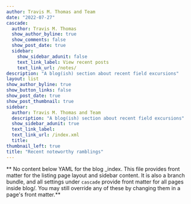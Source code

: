 ```yaml
---
author: Travis M. Thomas and Team
date: "2022-07-27"
cascade:
  author: Travis M. Thomas
  show_author_byline: true
  show_comments: false
  show_post_date: true
  sidebar:
    show_sidebar_adunit: false
    text_link_label: View recent posts
    text_link_url: /notes/
description: "A blog(ish) section about recent field excursions"
layout: list
show_author_byline: true
show_button_links: false
show_post_date: true
show_post_thumbnail: true
sidebar:
  author: Travis M. Thomas and Team
  description: "A blog(ish) section about recent field excursions"
  show_sidebar_adunit: true
  text_link_label: 
  text_link_url: /index.xml
  title: 
thumbnail_left: true
title: "Recent noteworthy ramblings"
---
```


** No content below YAML for the blog _index. This file provides front matter for the listing page layout and sidebar content. It is also a branch bundle, and all settings under `cascade` provide front matter for all pages inside blog/. You may still override any of these by changing them in a page's front matter.**
